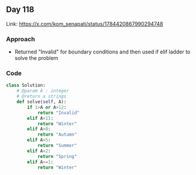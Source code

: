 ## Day 118

Link: https://x.com/kom_senapati/status/1784420867990294748

### Approach

- Returned "Invalid" for boundary conditions and then used if elif ladder to solve the problem

### Code

```py
class Solution:
    # @param A : integer
    # @return a strings
    def solve(self, A):
        if 1>A or A>12:
            return "Invalid"
        elif A>11:
            return "Winter"
        elif A>8:
            return "Autumn"
        elif A>5:
            return "Summer"
        elif A>2:
            return "Spring"
        elif A>=1:
            return "Winter"
```
